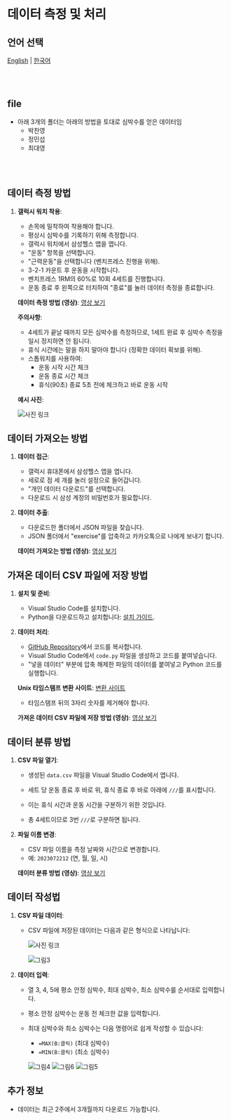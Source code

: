 # 데이터 측정 및 처리

## 언어 선택

[English](README.md) | [한국어](README_KR.md)

<br><br>

## file
- 아래 3개의 폴더는 아래의 방법을 토대로 심박수를 얻은 데이터임
   - 박찬영
   - 정민섭
   - 최대영
 
<br><br>

## 데이터 측정 방법

1. **갤럭시 워치 착용**:
   - 손목에 밀착하여 착용해야 합니다.
   - 평상시 심박수를 기록하기 위해 측정합니다.
   - 갤럭시 워치에서 삼성헬스 앱을 엽니다.
   - "운동" 항목을 선택합니다.
   - "근력운동"을 선택합니다 (벤치프레스 진행을 위해).
   - 3-2-1 카운트 후 운동을 시작합니다.
   - 벤치프레스 1RM의 60%로 10회 4세트를 진행합니다.
   - 운동 종료 후 왼쪽으로 터치하여 "종료"를 눌러 데이터 측정을 종료합니다.

   **데이터 측정 방법 (영상)**:
   [영상 보기](https://youtube.com/shorts/HP1Lgp2Oono?feature=share)

   **주의사항**:
   - 4세트가 끝날 때까지 모든 심박수를 측정하므로, 1세트 완료 후 심박수 측정을 일시 정지하면 안 됩니다.
   - 휴식 시간에는 말을 하지 말아야 합니다 (정확한 데이터 확보를 위해).
   - 스톱워치를 사용하여:
     - 운동 시작 시간 체크
     - 운동 종료 시간 체크
     - 휴식(90초) 종료 5초 전에 체크하고 바로 운동 시작

   **예시 사진**:
   
   ![사진 링크](https://github.com/user-attachments/assets/06a42bee-0920-45f0-82e1-d298a85c20b6)

## 데이터 가져오는 방법

1. **데이터 접근**:
   - 갤럭시 휴대폰에서 삼성헬스 앱을 엽니다.
   - 세로로 점 세 개를 눌러 설정으로 들어갑니다.
   - "개인 데이터 다운로드"를 선택합니다.
   - 다운로드 시 삼성 계정의 비밀번호가 필요합니다.

2. **데이터 추출**:
   - 다운로드한 폴더에서 JSON 파일을 찾습니다.
   - JSON 폴더에서 "exercise"를 압축하고 카카오톡으로 나에게 보내기 합니다.

   **데이터 가져오는 방법 (영상)**:
   [영상 보기](https://youtu.be/mee9Ge_fe1U)

## 가져온 데이터 CSV 파일에 저장 방법


1. **설치 및 준비**:
   - Visual Studio Code를 설치합니다.
   - Python을 다운로드하고 설치합니다: [설치 가이드](https://wikidocs.net/187040).

2. **데이터 처리**:
   - [GitHub Repository](https://github.com/PCY00/Inbody_2023/tree/main/data)에서 코드를 복사합니다.
   - Visual Studio Code에서 `code.py` 파일을 생성하고 코드를 붙여넣습니다.
   - "넣을 데이터" 부분에 압축 해제한 파일의 데이터를 붙여넣고 Python 코드를 실행합니다.

   **Unix 타임스탬프 변환 사이트**:
   [변환 사이트](https://time.is/ko/Unix%20time%20converter)

   - 타임스탬프 뒤의 3자리 숫자를 제거해야 합니다.

   **가져온 데이터 CSV 파일에 저장 방법 (영상)**:
   [영상 보기](https://youtu.be/0HgWgeoy-Hc)

## 데이터 분류 방법

1. **CSV 파일 열기**:
   - 생성된 `data.csv` 파일을 Visual Studio Code에서 엽니다.
   - 세트 당 운동 종료 후 바로 위, 휴식 종료 후 바로 아래에 `///`를 표시합니다.

   - 이는 휴식 시간과 운동 시간을 구분하기 위한 것입니다.
   - 총 4세트이므로 3번 `///`로 구분하면 됩니다.

2. **파일 이름 변경**:
   - CSV 파일 이름을 측정 날짜와 시간으로 변경합니다.
   - 예: `2023072212` (연, 월, 일, 시)

   **데이터 분류 방법 (영상)**:
   [영상 보기](https://youtu.be/t_aJSXOJGAk)

## 데이터 작성법

1. **CSV 파일 데이터**:
   - CSV 파일에 저장된 데이터는 다음과 같은 형식으로 나타납니다:

     ![사진 링크](https://github.com/user-attachments/assets/aedc9f23-de15-42e1-8b11-f8ef3f51adfa)
       
     ![그림3](https://github.com/user-attachments/assets/627a8cd5-6662-43a5-91c5-432f4d6b47a2)


2. **데이터 입력**:
   - 열 3, 4, 5에 평소 안정 심박수, 최대 심박수, 최소 심박수를 순서대로 입력합니다.
   - 평소 안정 심박수는 운동 전 체크한 값을 입력합니다.
   - 최대 심박수와 최소 심박수는 다음 명령어로 쉽게 작성할 수 있습니다:
   
     - `=MAX(B:클릭)` (최대 심박수)
     - `=MIN(B:클릭)` (최소 심박수)
     
     ![그림4](https://github.com/user-attachments/assets/6f9088a1-a48a-4bca-bffd-36cd18d1db2b)
     ![그림6](https://github.com/user-attachments/assets/f2d87415-0f18-4ef9-a022-28953f0d6e06)
     ![그림5](https://github.com/user-attachments/assets/4cc53e2f-037b-4067-84a2-b03b8764d957)



## 추가 정보

- 데이터는 최근 2주에서 3개월까지 다운로드 가능합니다.
